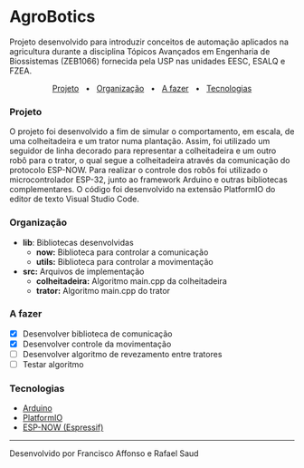 # AgroBotics  

Projeto desenvolvido para introduzir conceitos de automação aplicados na agricultura durante a disciplina Tópicos Avançados em Engenharia de Biossistemas (ZEB1066) fornecida pela USP nas unidades EESC, ESALQ e FZEA.

<p align="center">
  <a href="#Projeto">Projeto</a> &nbsp; • &nbsp;
  <a href="#Organização">Organização</a> &nbsp; • &nbsp;
  <a href="#A fazer">A fazer</a> &nbsp; • &nbsp;
  <a href="#Tecnologias">Tecnologias</a>
</p>

### Projeto

O projeto foi desenvolvido a fim de simular o comportamento, em escala, de uma colheitadeira e um trator numa plantação. Assim, foi utilizado um seguidor de linha decorado para representar a colheitadeira e um outro robô para o trator, o qual segue a colheitadeira através da comunicação do protocolo ESP-NOW.
Para realizar o controle dos robôs foi utilizado o microcontrolador ESP-32, junto ao framework Arduino e outras bibliotecas complementares. O código foi desenvolvido na extensão PlatformIO do editor de texto Visual Studio Code.

### Organização

- <b>lib</b>: Bibliotecas desenvolvidas
    - <b>now:</b> Biblioteca para controlar a comunicação
    - <b>utils:</b> Biblioteca para controlar a movimentação
- <b>src:</b> Arquivos de implementação
    - <b>colheitadeira:</b> Algoritmo main.cpp da colheitadeira
    - <b>trator:</b> Algoritmo main.cpp do trator

### A fazer

- [x] Desenvolver biblioteca de comunicação
- [x] Desenvolver controle da movimentação 
- [ ] Desenvolver algoritmo de revezamento entre tratores
- [ ] Testar algoritmo

### Tecnologias

- <a href="https://www.arduino.cc/">Arduino</a>
- <a href="https://platformio.org/">PlatformIO</a>
- <a href="https://www.espressif.com/en/products/software/esp-now/overview">ESP-NOW (Espressif)</a>

---

Desenvolvido por Francisco Affonso e Rafael Saud
